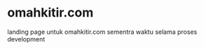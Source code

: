 omahkitir.com
=============

landing page untuk omahkitir.com sementra waktu selama proses development

